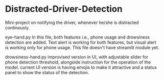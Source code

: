 # Distracted-Driver-Detection
Mini-project on notifying the driver, whenever he/she is distracted continously.

eye-hand.py
In this file, both features i.e., phone usage and drowsiness detection are added.
Text alert is working for both features, but visual alert is working only for phone usage.
This file doesn't have streamlit module yet. 

drowsiness-hand.py
improvised version in UI, with adjustable slider for phone detection threshold, alongside instruction for the operation of the model.
current UI version is having emojis to make it attractive and a status panel to show the status of the detection. 
